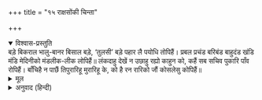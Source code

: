 +++
title = "१५ राक्षसोंकी चिन्ता"

+++


<details open><summary>विश्वास-प्रस्तुति</summary>
बड़े बिकराल भालु-बानर बिसाल बड़े,  
‘तुलसी’ बड़े पहार लै पयोधि तोपिहैं।  
प्रबल प्रचंड बरिबंड बाहुदंड खंडि  
मंडि मेदिनीको मंडलीक-लीक लोपिहैं॥  
लंकदाहु देखें न उछाहु रह्यो काहुन को,  
कहैं सब सचिव पुकारि पाँव रोपिहैं।  
बाँचिहै न पाछैं तिपुरारिहू मुरारिहू के,  
को है रन रारिको जौं कोसलेसु कोपिहैं॥
</details>

<details><summary>मूल</summary>

बड़े बिकराल भालु-बानर बिसाल बड़े,  
‘तुलसी’ बड़े पहार लै पयोधि तोपिहैं।  
प्रबल प्रचंड बरिबंड बाहुदंड खंडि  
मंडि मेदिनीको मंडलीक-लीक लोपिहैं॥  
लंकदाहु देखें न उछाहु रह्यो काहुन को,  
कहैं सब सचिव पुकारि पाँव रोपिहैं।  
बाँचिहै न पाछैं तिपुरारिहू मुरारिहू के,  
को है रन रारिको जौं कोसलेसु कोपिहैं॥
</details>

<details><summary>अनुवाद (हिन्दी)</summary>

लंकाका दाह देखकर किसीका उत्साह नहीं रहा। पीछे सब मन्त्रिगण प्रणपूर्वक पुकार-पुकारकर कहने लगे—‘महाभयानक भालू और बड़े विशालकाय वानर बड़े-बड़े पहाड़ लाकर समुद्रको तोप (पाट) देंगे। वे अत्यन्त प्रबल पराक्रमी और दुर्दण्ड वीरोंके भुजदण्डोंका खण्डन कर और उनसे पृथ्वीको समलंकृत कर त्रिभुवनविजयी (रावण) की मर्यादाका लोप कर देंगे।’ शिवजी और विष्णुभगवान् के बचानेपर भी कोई नहीं बचेगा। यदि श्रीरामचन्द्रजीने क्रोध किया तो उनसे युद्ध करनेवाला भला कौन है?॥ १॥
</details>
